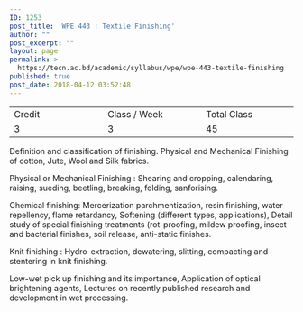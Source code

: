 ```yaml
---
ID: 1253
post_title: 'WPE 443 : Textile Finishing'
author: ""
post_excerpt: ""
layout: page
permalink: >
  https://tecn.ac.bd/academic/syllabus/wpe/wpe-443-textile-finishing
published: true
post_date: 2018-04-12 03:52:48
---
```

<table width="621">
<tbody>
<tr>
<td width="203">Credit</td>
<td width="217">Class / Week</td>
<td width="201">Total Class</td>
</tr>
<tr>
<td width="203">3</td>
<td width="217">3</td>
<td width="201">45</td>
</tr>
</tbody>
</table>
Definition and classification of finishing. Physical and Mechanical Finishing of cotton, Jute, Wool and Silk fabrics.

Physical or Mechanical Finishing : Shearing and cropping, calendaring, raising, sueding, beetling, breaking, folding, sanforising.

Chemical finishing: Mercerization parchmentization, resin finishing, water repellency, flame retardancy, Softening (different types, applications), Detail study of special finishing treatments (rot-proofing, mildew proofing, insect and bacterial finishes, soil release, anti-static finishes.

Knit finishing : Hydro-extraction, dewatering, slitting, compacting and stentering in knit finishing.

Low-wet pick up finishing and its importance, Application of optical brightening agents, Lectures on recently published research and development in wet processing.